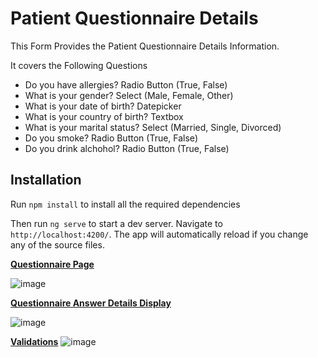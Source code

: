# Patient Questionnaire Details

This Form Provides the Patient Questionnaire Details Information.

It covers the Following Questions

<ul>
<li>Do you have allergies? Radio Button (True, False)</li>
<li>What is your gender? Select (Male, Female, Other)</li>
<li>What is your date of birth? Datepicker</li>
<li>What is your country of birth? Textbox</li>
<li>What is your marital status? Select (Married, Single, Divorced)</li>
<li>Do you smoke? Radio Button (True, False)</li>
<li>Do you drink alchohol? Radio Button (True, False)</li>
</ul>

## Installation

Run `npm install` to install all the required dependencies

Then run `ng serve` to start a dev server.
Navigate to `http://localhost:4200/`. The app will automatically reload if you change any of the source files.

<b><u>Questionnaire Page</u></b>

![image](https://user-images.githubusercontent.com/109435216/179558497-75a09d0a-b090-470e-9d7d-57f77b20cf40.png)

<b><u>Questionnaire Answer Details Display</u></b>

![image](https://user-images.githubusercontent.com/109435216/179558884-795f2d93-c86b-416e-a7bb-9df09704be85.png)

<b><u>Validations</u></b>
![image](https://user-images.githubusercontent.com/109435216/179559373-e2de47e5-0cfd-4287-aa28-ce3368ed9416.png)





